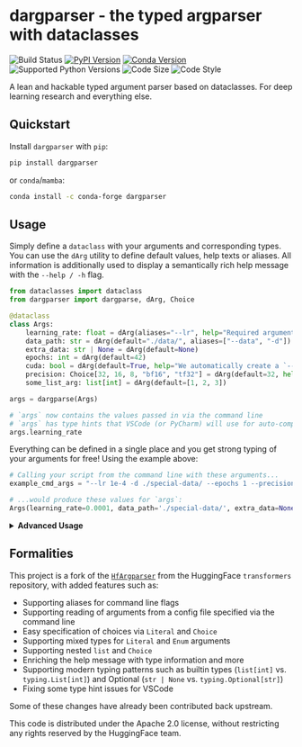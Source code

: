 # dargparser - the typed argparser with dataclasses

![Build Status](https://github.com/konstantinjdobler/dargparser/actions/workflows/test_publish.yml/badge.svg?branch=main) [![PyPI Version](https://img.shields.io/pypi/v/dargparser.svg)](https://pypi.python.org/pypi/dargparser) [![Conda Version](https://img.shields.io/conda/vn/conda-forge/dargparser)](https://anaconda.org/conda-forge/dargparser) ![Supported Python Versions](https://img.shields.io/pypi/pyversions/dargparser) ![Code Size](https://img.shields.io/github/languages/code-size/konstantinjdobler/dargparser) ![Code Style](https://img.shields.io/badge/code%20style-black-black)

A lean and hackable typed argument parser based on dataclasses. For deep learning research and everything else.

## Quickstart

Install `dargparser` with `pip`:

```sh
pip install dargparser
```

or `conda`/`mamba`:

```sh
conda install -c conda-forge dargparser
```

## Usage

Simply define a `dataclass` with your arguments and corresponding types. You can use the `dArg` utility to define default values, help texts or aliases. All information is additionally used to display a semantically rich help message with the `--help / -h` flag.

```python
from dataclasses import dataclass
from dargparser import dargparse, dArg, Choice

@dataclass
class Args:
    learning_rate: float = dArg(aliases="--lr", help="Required argument (no default).")
    data_path: str = dArg(default="./data/", aliases=["--data", "-d"])
    extra_data: str | None = dArg(default=None)
    epochs: int = dArg(default=42)
    cuda: bool = dArg(default=True, help="We automatically create a `--no_<arg>` flag for bools.")
    precision: Choice[32, 16, 8, "bf16", "tf32"] = dArg(default=32, help="Choices with mixed types are supported.")
    some_list_arg: list[int] = dArg(default=[1, 2, 3])

args = dargparse(Args)

# `args` now contains the values passed in via the command line
# `args` has type hints that VSCode (or PyCharm) will use for auto-completion
args.learning_rate
```

Everything can be defined in a single place and you get strong typing of your arguments for free! Using the example above:

```python
# Calling your script from the command line with these arguments...
example_cmd_args = "--lr 1e-4 -d ./special-data/ --epochs 1 --precision 16 --some_list_arg 0 1 42"

# ...would produce these values for `args`:
Args(learning_rate=0.0001, data_path='./special-data/', extra_data=None, epochs=1, cuda=True, precision=16, some_list_arg=[0, 1, 42])
```

<p>

<details>
<summary><b>Advanced Usage</b></summary>
<p>

**Required arguments** without a default value, alias or help text do not need `dArg`:

```python
@dataclass
class Args:
    learning_rate: float
    ...
```

**List args:**
You can easily specify arguments that take multiple values as follows (behavior is similar to `argparse`'s `nargs="+"`). Note that the default values should also be lists in this case.

```python
@dataclass
class Args:
    required_list: list[int] = dArg(help="Required.")
    empty_default_list: list[int] = dArg(default=[], help="Empty list as default.")
    custom_default_list: list[int] = dArg(default=[1, 2, 3])
```

**List + Choice combindation:**
You can combine `list` and `Choice` to allow the selection of an arbitrary number of values from a predefined set.

```python
@dataclass
class Args:
    datasets: list[Choice["mnist", "cifar10", "imagenet"]] = dArg(default=["mnist", "cifar10"])
```

**Config files:**
We support optionally reading arguments from a config file. By default, we read a config file specified in the CLI via the `"--cfg"` flag. The file is expected to contain lines of single flag-argument pairs, like you would specify them in the command line:

```txt
--argument value
--argument_two 42
--list_argument item1 item2 item3
```

If an argument is present in the config file and also specified via the CLI, we prefer the value in the CLI.

You can also use a different flag (e.g. `"--config"`) if you like.

```python
from dargparser import dargparse, dArg

@dataclass
class Args:
    lorem_arg: str = dArg(default="ipsum")

args = dargparse(Args, config_flag="--config")
```

**Multiple dataclasses:**
To seperate concerns, you can split your arguments into multiple `dataclasses`, e.g. `TrainingArgs`, `ModelArgs`, and `DataArgs`.

```python
@dataclass
class TrainingArgs:
    epochs: int = dArg(default=5)
    ...

@dataclass
class ModelArgs:
    model: Choice["roberta-base", "xlm-roberta-base"] = dArg(default="roberta-base")
    ...

@dataclass
class DataArgs:
    data_path: str = dArg(aliases="--data")
    ...

# the arguments parsed from the CLI are now split into the respective variables
training_args, model_args, data_args = dargparse((TrainingArgs, ModelArgs, DataArgs))
```

</details>

## Formalities

This project is a fork of the [`HfArgparser`](https://github.com/huggingface/transformers/blob/fd0ef8b66d957ac0fc94d715262dca1a6005a5ed/src/transformers/hf_argparser.py) from the HuggingFace `transformers` repository, with added features such as:

- Supporting aliases for command line flags
- Supporting reading of arguments from a config file specified via the command line
- Easy specification of choices via `Literal` and `Choice`
- Supporting mixed types for `Literal` and `Enum` arguments
- Supporting nested `list` and `Choice`
- Enriching the help message with type information and more
- Supporting modern typing patterns such as builtin types (`list[int]` vs. `typing.List[int]`) and Optional (`str | None` vs. `typing.Optional[str]`)
- Fixing some type hint issues for VSCode

Some of these changes have already been contributed back upstream.

This code is distributed under the Apache 2.0 license, without restricting any rights reserved by the HuggingFace team.
